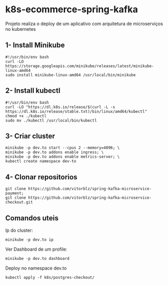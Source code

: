 # k8s-ecommerce-spring-kafka
Projeto realiza o deploy de um aplicativo com arquitetura de microserviços no kubernetes


## 1- Install Minikube
```
#!/usr/bin/env bash
curl -LO https://storage.googleapis.com/minikube/releases/latest/minikube-linux-amd64
sudo install minikube-linux-amd64 /usr/local/bin/minikube
```

## 2- Install kubectl
```
#!/usr/bin/env bash
curl -LO "https://dl.k8s.io/release/$(curl -L -s https://dl.k8s.io/release/stable.txt)/bin/linux/amd64/kubectl"
chmod +x ./kubectl
sudo mv ./kubectl /usr/local/bin/kubectl
```

## 3- Criar cluster
```
minikube -p dev.to start --cpus 2 --memory=4096; \
minikube -p dev.to addons enable ingress; \
minikube -p dev.to addons enable metrics-server; \
kubectl create namespace dev-to
```

## 4- Clonar repositorios
```
git clone https://github.com/vitorblz/spring-kafka-microservice-payment;
git clone https://github.com/vitorblz/spring-kafka-microservice-checkout.git
```




## Comandos uteis

Ip do cluster: 
``` 
minikube -p dev.to ip
```

Ver Dashboard de um profile: 
``` 
minikube -p dev.to dashboard
```

Deploy no namespace dev.to 
``` 
kubectl apply -f k8s/postgres-checkout/
```
